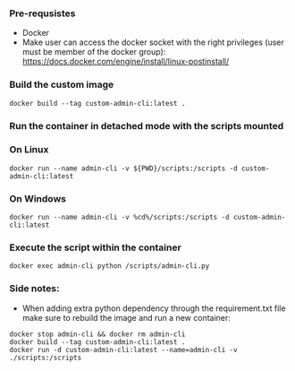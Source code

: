 ### Pre-requsistes
- Docker
- Make user can access the docker socket with the right privileges (user must be member of the docker group):
https://docs.docker.com/engine/install/linux-postinstall/

### Build the custom image
```
docker build --tag custom-admin-cli:latest .
```

### Run the container in detached mode with the scripts mounted
### On Linux
```
docker run --name admin-cli -v ${PWD}/scripts:/scripts -d custom-admin-cli:latest
```
### On Windows
```
docker run --name admin-cli -v %cd%/scripts:/scripts -d custom-admin-cli:latest
```

### Execute the script within the container
```
docker exec admin-cli python /scripts/admin-cli.py
```

### Side notes:
- When adding extra python dependency through the requirement.txt file make sure to rebuild the image and run a new container:
```
docker stop admin-cli && docker rm admin-cli 
docker build --tag custom-admin-cli:latest .
docker run -d custom-admin-cli:latest --name=admin-cli -v ./scripts:/scripts
```